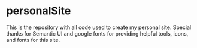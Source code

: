 # personalSite

This is the repository with all code used to create my personal site. Special thanks for Semantic UI and google fonts for providing helpful tools, icons, and fonts for this site. 

